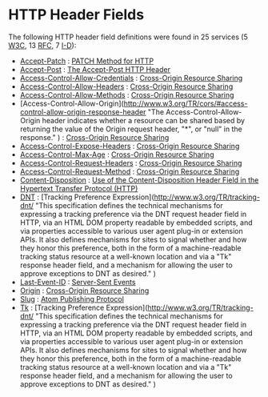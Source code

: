 HTTP Header Fields
==============

The following HTTP header field definitions were found in 25 services (5 [W3C](../W3C/), 13 [RFC](../IETF/RFC/), 7 [I-D](../IETF/I-D)):

* [Accept-Patch](http://tools.ietf.org/html/rfc5789#section-3.1 "This specification introduces a new response header Accept-Patch used to specify the patch document formats accepted by the server. Accept-Patch SHOULD appear in the OPTIONS response for any resource that supports the use of the PATCH method. The presence of the Accept-Patch header in response to any method is an implicit indication that PATCH is allowed on the resource identified by the Request-URI." ) : [PATCH Method for HTTP](http://tools.ietf.org/html/rfc5789 "Several applications extending the Hypertext Transfer Protocol (HTTP) require a feature to do partial resource modification. The existing HTTP PUT method only allows a complete replacement of a document. This proposal adds a new HTTP method, PATCH, to modify an existing HTTP resource." )
* [Accept-Post](http://tools.ietf.org/html/draft-wilde-accept-post-01#section-3 "Accept-Post SHOULD appear in the OPTIONS response for any resource that supports the use of the POST method. The presence of the Accept-Post header in response to any method is an implicit indication that POST is allowed on the resource identified by the Request-URI. The presence of a specific document format in this header indicates that that specific format is allowed on the resource identified by the Request-URI." ) : [The Accept-Post HTTP Header](http://tools.ietf.org/html/draft-wilde-accept-post "This specification defines a new HTTP response header field Accept-Post, which indicates server support for specific media types for entity bodies in HTTP POST requests." )
* [Access-Control-Allow-Credentials](http://www.w3.org/TR/cors/#access-control-allow-credentials-response-header "The Access-Control-Allow-Credentials header indicates whether the response to request can be exposed when the omit credentials flag is unset. When part of the response to a preflight request it indicates that the actual request can include user credentials." ) : [Cross-Origin Resource Sharing](http://www.w3.org/TR/cors/ "This document defines a mechanism to enable client-side cross-origin requests. Specifications that enable an API to make cross-origin requests to resources can use the algorithms defined by this specification. If such an API is used on http://example.org resources, a resource on http://hello-world.example can opt in using the mechanism described by this specification (e.g., specifying Access-Control-Allow-Origin: http://example.org as response header), which would allow that resource to be fetched cross-origin from http://example.org." )
* [Access-Control-Allow-Headers](http://www.w3.org/TR/cors/#access-control-allow-headers-response-header "The Access-Control-Allow-Headers header indicates, as part of the response to a preflight request, which header field names can be used during the actual request." ) : [Cross-Origin Resource Sharing](http://www.w3.org/TR/cors/ "This document defines a mechanism to enable client-side cross-origin requests. Specifications that enable an API to make cross-origin requests to resources can use the algorithms defined by this specification. If such an API is used on http://example.org resources, a resource on http://hello-world.example can opt in using the mechanism described by this specification (e.g., specifying Access-Control-Allow-Origin: http://example.org as response header), which would allow that resource to be fetched cross-origin from http://example.org." )
* [Access-Control-Allow-Methods](http://www.w3.org/TR/cors/#access-control-allow-methods-response-header "The Access-Control-Allow-Methods header indicates, as part of the response to a preflight request, which methods can be used during the actual request." ) : [Cross-Origin Resource Sharing](http://www.w3.org/TR/cors/ "This document defines a mechanism to enable client-side cross-origin requests. Specifications that enable an API to make cross-origin requests to resources can use the algorithms defined by this specification. If such an API is used on http://example.org resources, a resource on http://hello-world.example can opt in using the mechanism described by this specification (e.g., specifying Access-Control-Allow-Origin: http://example.org as response header), which would allow that resource to be fetched cross-origin from http://example.org." )
* [Access-Control-Allow-Origin](http://www.w3.org/TR/cors/#access-control-allow-origin-response-header "The Access-Control-Allow-Origin header indicates whether a resource can be shared based by returning the value of the Origin request header, "*", or "null" in the response." ) : [Cross-Origin Resource Sharing](http://www.w3.org/TR/cors/ "This document defines a mechanism to enable client-side cross-origin requests. Specifications that enable an API to make cross-origin requests to resources can use the algorithms defined by this specification. If such an API is used on http://example.org resources, a resource on http://hello-world.example can opt in using the mechanism described by this specification (e.g., specifying Access-Control-Allow-Origin: http://example.org as response header), which would allow that resource to be fetched cross-origin from http://example.org." )
* [Access-Control-Expose-Headers](http://www.w3.org/TR/cors/#access-control-expose-headers-response-header "The Access-Control-Expose-Headers header indicates which headers are safe to expose to the API of a CORS API specification." ) : [Cross-Origin Resource Sharing](http://www.w3.org/TR/cors/ "This document defines a mechanism to enable client-side cross-origin requests. Specifications that enable an API to make cross-origin requests to resources can use the algorithms defined by this specification. If such an API is used on http://example.org resources, a resource on http://hello-world.example can opt in using the mechanism described by this specification (e.g., specifying Access-Control-Allow-Origin: http://example.org as response header), which would allow that resource to be fetched cross-origin from http://example.org." )
* [Access-Control-Max-Age](http://www.w3.org/TR/cors/#access-control-max-age-response-header "The Access-Control-Max-Age header indicates how long the results of a preflight request can be cached in a preflight result cache." ) : [Cross-Origin Resource Sharing](http://www.w3.org/TR/cors/ "This document defines a mechanism to enable client-side cross-origin requests. Specifications that enable an API to make cross-origin requests to resources can use the algorithms defined by this specification. If such an API is used on http://example.org resources, a resource on http://hello-world.example can opt in using the mechanism described by this specification (e.g., specifying Access-Control-Allow-Origin: http://example.org as response header), which would allow that resource to be fetched cross-origin from http://example.org." )
* [Access-Control-Request-Headers](http://www.w3.org/TR/cors/#access-control-request-headers-request-header "The Access-Control-Request-Headers header indicates which headers will be used in the actual request as part of the preflight request." ) : [Cross-Origin Resource Sharing](http://www.w3.org/TR/cors/ "This document defines a mechanism to enable client-side cross-origin requests. Specifications that enable an API to make cross-origin requests to resources can use the algorithms defined by this specification. If such an API is used on http://example.org resources, a resource on http://hello-world.example can opt in using the mechanism described by this specification (e.g., specifying Access-Control-Allow-Origin: http://example.org as response header), which would allow that resource to be fetched cross-origin from http://example.org." )
* [Access-Control-Request-Method](http://www.w3.org/TR/cors/#access-control-request-method-request-header "The Access-Control-Request-Method header indicates which method will be used in the actual request as part of the preflight request." ) : [Cross-Origin Resource Sharing](http://www.w3.org/TR/cors/ "This document defines a mechanism to enable client-side cross-origin requests. Specifications that enable an API to make cross-origin requests to resources can use the algorithms defined by this specification. If such an API is used on http://example.org resources, a resource on http://hello-world.example can opt in using the mechanism described by this specification (e.g., specifying Access-Control-Allow-Origin: http://example.org as response header), which would allow that resource to be fetched cross-origin from http://example.org." )
* [Content-Disposition](http://tools.ietf.org/html/rfc6266#section-4 "The Content-Disposition response header field is used to convey additional information about how to process the response payload, and also can be used to attach additional metadata, such as the filename to use when saving the response payload locally." ) : [Use of the Content-Disposition Header Field in the Hypertext Transfer Protocol (HTTP)](http://tools.ietf.org/html/rfc6266 "RFC 2616 defines the Content-Disposition response header field, but points out that it is not part of the HTTP/1.1 Standard. This specification takes over the definition and registration of Content-Disposition, as used in HTTP, and clarifies internationalization aspects." )
* [DNT](http://www.w3.org/TR/tracking-dnt/#dnt-header-field "The DNT header field is defined as the means for expressing a user's tracking preference via HTTP." ) : [Tracking Preference Expression](http://www.w3.org/TR/tracking-dnt/ "This specification defines the technical mechanisms for expressing a tracking preference via the DNT request header field in HTTP, via an HTML DOM property readable by embedded scripts, and via properties accessible to various user agent plug-in or extension APIs. It also defines mechanisms for sites to signal whether and how they honor this preference, both in the form of a machine-readable tracking status resource at a well-known location and via a "Tk" response header field, and a mechanism for allowing the user to approve exceptions to DNT as desired." )
* [Last-Event-ID](http://www.w3.org/TR/eventsource/#last-event-id "The Last-Event-ID HTTP header specifies the value of the event source's last event ID string, encoded as UTF-8." ) : [Server-Sent Events](http://www.w3.org/TR/eventsource/ " specification defines an API for opening an HTTP connection for receiving push notifications from a server in the form of DOM events. The API is designed such that it can be extended to work with other push notification schemes such as Push SMS." )
* [Origin](http://www.w3.org/TR/cors/#origin-request-header "The Origin header indicates where the cross-origin request or preflight request originates from." ) : [Cross-Origin Resource Sharing](http://www.w3.org/TR/cors/ "This document defines a mechanism to enable client-side cross-origin requests. Specifications that enable an API to make cross-origin requests to resources can use the algorithms defined by this specification. If such an API is used on http://example.org resources, a resource on http://hello-world.example can opt in using the mechanism described by this specification (e.g., specifying Access-Control-Allow-Origin: http://example.org as response header), which would allow that resource to be fetched cross-origin from http://example.org." )
* [Slug](http://tools.ietf.org/html/rfc5023#section-9.7 "Slug is an HTTP entity-header whose presence in a POST to a Collection constitutes a request by the client to use the header's value as part of any URIs that would normally be used to retrieve the to-be-created Entry or Media Resources." ) : [Atom Publishing Protocol]( "" )
* [Tk](http://www.w3.org/TR/tracking-dnt/#response-header-field "The Tk response header field is defined as an OPTIONAL means for indicating the tracking status that applied to the corresponding request, and as a REQUIRED means for indicating that a state-changing request has resulted in an interactive change to the tracking status." ) : [Tracking Preference Expression](http://www.w3.org/TR/tracking-dnt/ "This specification defines the technical mechanisms for expressing a tracking preference via the DNT request header field in HTTP, via an HTML DOM property readable by embedded scripts, and via properties accessible to various user agent plug-in or extension APIs. It also defines mechanisms for sites to signal whether and how they honor this preference, both in the form of a machine-readable tracking status resource at a well-known location and via a "Tk" response header field, and a mechanism for allowing the user to approve exceptions to DNT as desired." )
